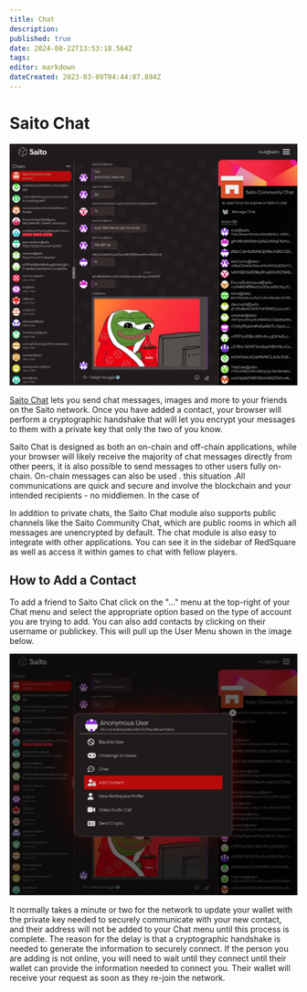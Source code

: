 ```yaml
---
title: Chat
description: 
published: true
date: 2024-08-22T13:53:18.564Z
tags: 
editor: markdown
dateCreated: 2023-03-09T04:44:07.894Z
---
```


# Saito Chat

![chat-aug-2024.png](/chat-aug-2024.png)

[Saito Chat](https://saito.io/chat/) lets you send chat messages, images and more to your friends on the Saito network. Once you have added a contact, your browser will perform a cryptographic handshake that will let you encrypt your messages to them with a private key that only the two of you know.

Saito Chat is designed as both an on-chain and off-chain applications, while your browser will likely receive the majority of chat messages directly from other peers, it is also possible to send messages to other users fully on-chain. On-chain messages can also be used . this situation .All communications are quick and secure and involve the blockchain and your intended recipients - no middlemen. In the case of 

In addition to private chats, the Saito Chat module also supports public channels like the Saito Community Chat, which are public rooms in which all messages are unencrypted by default. The chat module is also easy to integrate with other applications. You can see it in the sidebar of RedSquare as well as access it within games to chat with fellow players.

## How to Add a Contact

To add a friend to Saito Chat click on the "..." menu at the top-right of your Chat menu and select the appropriate option based on the type of account you are trying to add. You can also add contacts by clicking on their username or publickey. This will pull up the User Menu shown in the image below.

![chat-private.png](/chat-private.png)

It normally takes a minute or two for the network to update your wallet with the private key needed to securely communicate with your new contact, and their address will not be added to your Chat menu until this process is complete. The reason for the delay is that a cryptographic handshake is needed to generate the information to securely connect. If the person you are adding is not online, you will need to wait until they connect until their wallet can provide the information needed to connect you. Their wallet will receive your request as soon as they re-join the network.


